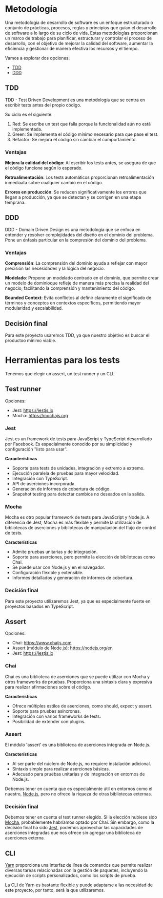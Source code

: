 # Metodología
Una metodología de desarrollo de software es un enfoque estructurado o conjunto
de prácticas, procesos, reglas y principios que guían el desarrollo de software
a lo largo de su ciclo de vida. Estas metodologías proporcionan un marco de
trabajo para planificar, estructurar y controlar el proceso de desarrollo, con
el objetivo de mejorar la calidad del software, aumentar la eficiencia y
gestionar de manera efectiva los recursos y el tiempo.

Vamos a explorar dos opciones:
* [TDD](#tdd)
* [DDD](#ddd)

## TDD
TDD - Test Driven Development es una metodología que se centra en escribir
tests antes del propio código.

Su ciclo es el siguiente:
1. Red: Se escribe un test que falla porque la funcionalidad aún no está
implementada.
2. Green: Se implementa el código mínimo necesario para que pase el test.
3. Refactor: Se mejora el código sin cambiar el comportamiento.

### Ventajas
**Mejora la calidad del código**: Al escribir los tests antes, se asegura de
que el código funcione según lo esperado.

**Retroalimentación**: Los tests automáticos proporcionan retroalimentación
inmediaata sobre cualquier cambio en el código.

**Errores en producción**: Se reducen significativamente los errores que llegan
a producción, ya que se detectan y se corrigen en una etapa temprana.

## DDD
DDD - Domain Driven Design es una metodología que se enfoca en entender y
resolver complejidades del diseño en el dominio del problema. Pone un énfasis
particular en la compresión del dominio del problema.

### Ventajas
**Comprensión**: La comprensión del dominio ayuda a reflejar con mayor
precisión las necesidades y la lógica del negocio.

**Modelado**: Propone un modelado centrado en el dominio, que permite crear un
modelo de dominioque refleje de manera más precisa la realidad del negocio,
facilitando la comprensión y mantenimiento del código.

**Bounded Context**: Evita conflictos al definir claramente el significado de
términos y conceptos en contextos específicos, permitiendo mayor modularidad
y escalabilidad.

## Decisión final
Para este proyecto usaremos TDD, ya que nuestro objetivo es buscar el productoo
mínimo viable.


# Herramientas para los tests
Tenemos que elegir un assert, un test runner y un CLI.

## Test runner
Opciones:
* Jest: https://jestjs.io
* Mocha: https://mochajs.org

### Jest
Jest es un framework de tests para JavaScript y TypeScript desarrollado por
Facebook. Es especialmente conocido por su simplicidad y configuración "listo
para usar".

**Características**
* Soporte para tests de unidades, integración y extremo a extremo.
* Ejecución paralela de pruebas para mayor velocidad.
* Integración con TypeScript.
* API de aserciones incorporada.
* Generación de informes de cobertura de código.
* Snapshot testing para detectar cambios no deseados en la salida.

### Mocha
Mocha es otro popular framework de tests para JavaScript y Node.js. A
diferencia de Jest, Mocha es más flexible y permite la utilización de
bibliotecas de aserciones y bibliotecas de manipulación del flujo de control
de tests.

**Características**
* Admite pruebas unitarias y de integración.
* Soporte para aserciones, pero permite la elección de bibliotecas como Chai.
* Se puede usar con Node.js y en el navegador.
* Configuración flexible y extensible.
* Informes detallados y generación de informes de cobertura.

### Decisión final
Para este proyecto utilizaremos Jest, ya que es especialmente fuerte en
proyectos basados en TypeScript.

## Assert
Opciones:
* Chai: https://www.chaijs.com
* Assert (módulo de Node.js): https://nodejs.org/en
* Jest: https://jestjs.io

### Chai
Chai es una biblioteca de aserciones que se puede utilizar con Mocha y otros
frameworks de pruebas. Proporciona una sintaxis clara y expresiva para realizar
afirmaciones sobre el código.

**Características**
* Ofrece múltiples estilos de aserciones, como should, expect y assert.
* Soporte para pruebas asíncronas.
* Integración con varios frameworks de tests.
* Posibilidad de extender con plugins.

### Assert
El módulo 'assert' es una biblioteca de aserciones integrada en Node.js.

**Características**
* Al ser parte del núclero de Node.js, no requiere instalación adicional.
* Sintaxis simple para realizar aserciones básicas.
* Adecuado para pruebas unitarias y de integración en entornos de Node.js.

Debemos tener en cuenta que es especialmente útil en entornos como el nuestro,
[Node.js](runtime.md), pero no ofrece la riqueza de otras bibliotecas externas.

### Decisión final
Debemos tener en cuenta el test runner elegido. Si la elección hubiese sido
[Mocha](#mocha), probablemente habríamos optado por Chai. Sin embargo, como la
decisión final ha sido [Jest](#jest), podemos aprovechar las capacidades de
aserciones integradas que nos ofrece sin agregar una biblioteca de aserciones
externa.

## CLI
[Yarn](gestor_dependencias.md) proporciona una interfaz de línea de comandos
que permite realizar diversas tareas relacionadas con la gestión de paquetes,
incluyendo la ejecución de scripts personalizados, como los scripts de prueba.

La CLI de Yarn es bastante flexible y puede adaptarse a las necesidad de este
proyecto, por tanto, será la que utilizaremos.